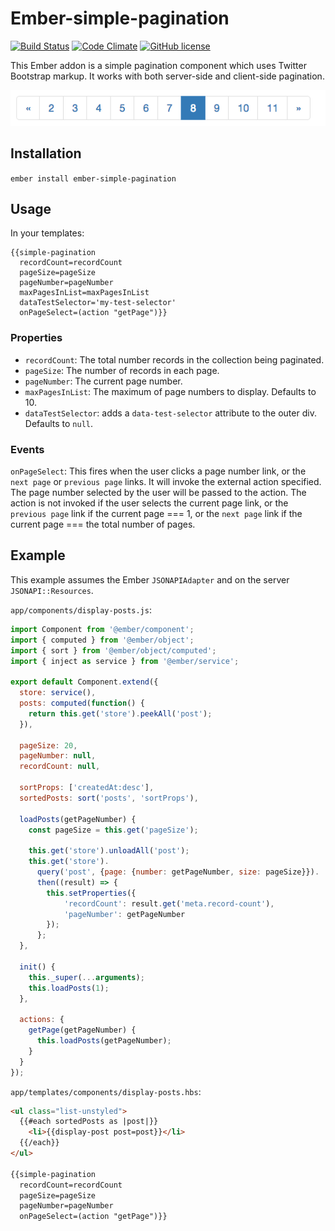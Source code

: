 # Ember-simple-pagination

[![Build Status](https://travis-ci.org/twbrandt/ember-simple-pagination.svg?branch=master)](https://travis-ci.org/twbrandt/ember-simple-pagination)
[![Code Climate](https://codeclimate.com/github/twbrandt/ember-simple-pagination/badges/gpa.svg)](https://codeclimate.com/github/twbrandt/ember-simple-pagination)
[![GitHub license](https://img.shields.io/badge/license-MIT-blue.svg)](https://raw.githubusercontent.com/twbrandt/ember-simple-pagination/master/LICENSE.md)

This Ember addon is a simple pagination component which uses Twitter Bootstrap markup. It works with both server-side and client-side pagination.

![screenshot](screenshots/ember-simple-pagination-screenshot.png)

## Installation

`ember install ember-simple-pagination`

## Usage

In your templates:

```
{{simple-pagination
  recordCount=recordCount
  pageSize=pageSize
  pageNumber=pageNumber
  maxPagesInList=maxPagesInList
  dataTestSelector='my-test-selector'
  onPageSelect=(action "getPage")}}
```
### Properties
- `recordCount`: The total number records in the collection being paginated.
- `pageSize`: The number of records in each page.
- `pageNumber`: The current page number.
- `maxPagesInList`: The maximum of page numbers to display. Defaults to 10.
- `dataTestSelector`: adds a `data-test-selector` attribute to the outer div. Defaults to `null`.

### Events
`onPageSelect`: This fires when the user clicks a page number link, or the `next page` or `previous page` links. It will invoke the external action specified. The page number selected by the user will be passed to the action. The action is not invoked if the user selects the current page link, or the `previous page` link if the current page === 1, or the `next page` link if the current page === the total number of pages.

## Example

This example assumes the Ember `JSONAPIAdapter` and on the server `JSONAPI::Resources`.

`app/components/display-posts.js`:
```javascript
import Component from '@ember/component';
import { computed } from '@ember/object';
import { sort } from '@ember/object/computed';
import { inject as service } from '@ember/service';

export default Component.extend({
  store: service(),
  posts: computed(function() {
    return this.get('store').peekAll('post');
  }),

  pageSize: 20,
  pageNumber: null,
  recordCount: null,

  sortProps: ['createdAt:desc'],
  sortedPosts: sort('posts', 'sortProps'),

  loadPosts(getPageNumber) {
    const pageSize = this.get('pageSize');

    this.get('store').unloadAll('post');
    this.get('store').
      query('post', {page: {number: getPageNumber, size: pageSize}}).
      then((result) => {
        this.setProperties({
        	'recordCount': result.get('meta.record-count'),
        	'pageNumber': getPageNumber
        });
      };
  },

  init() {
    this._super(...arguments);
    this.loadPosts(1);
  },

  actions: {
    getPage(getPageNumber) {
      this.loadPosts(getPageNumber);
    }
  }
});
```

`app/templates/components/display-posts.hbs`:
```html
<ul class="list-unstyled">
  {{#each sortedPosts as |post|}}
    <li>{{display-post post=post}}</li>
  {{/each}}
</ul>

{{simple-pagination
  recordCount=recordCount
  pageSize=pageSize
  pageNumber=pageNumber
  onPageSelect=(action "getPage")}}
```
